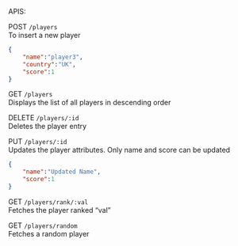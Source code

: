 APIS:

POST `/players`<br/>
To insert a new player
```json
{
    "name":"player3",
    "country":"UK",
    "score":1
}
```

GET `/players`<br/>
Displays the list of all players in descending order


DELETE `/players/:id`<br/>
Deletes the player entry


PUT `/players/:id`<br/>
Updates the player attributes. Only name and
score can be updated
```json
{
    "name":"Updated Name",
    "score":1
}
```


GET `/players/rank/:val`<br/>
Fetches the player ranked “val”


GET `/players/random`<br/>
Fetches a random player

